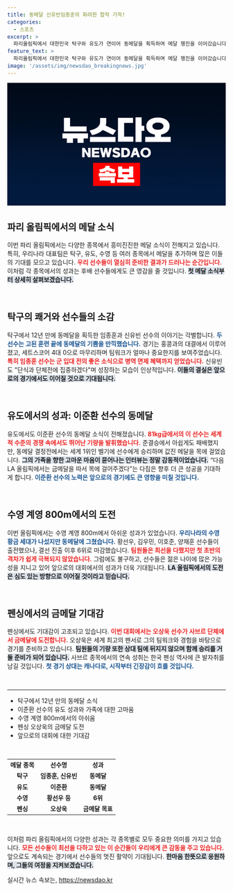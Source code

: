 ```yaml
---
title: 동메달 신유빈임종훈의 화려한 합작 기적!
categories:
  - 스포츠
excerpt: >
  파리올림픽에서 대한민국 탁구와 유도가 연이어 동메달을 획득하며 메달 행진을 이어갔습니다. 특히 탁구 임종훈-신유빈 조는 12년 만에 메달 소식을 전했으며, 이준환 선수도 유도에서 귀한 동메달을 따냈습니다.
feature_text: >
  파리올림픽에서 대한민국 탁구와 유도가 연이어 동메달을 획득하며 메달 행진을 이어갔습니다. 특히 탁구 임종훈-신유빈 조는 12년 만에 메달 소식을 전했으며, 이준환 선수도 유도에서 귀한 동메달을 따냈습니다.
image: '/assets/img/newsdao_breakingnews.jpg'
---
```


<p><img src="/assets/img/newsdao_breakingnews.jpg" alt="implanttips 속보" /></p>

<h2 data-ke-size="size26">파리 올림픽에서의 메달 소식</h2>

<p data-ke-size="size16">이번 파리 올림픽에서는 다양한 종목에서 흥미진진한 메달 소식이 전해지고 있습니다. 특히, 우리나라 대표팀은 탁구, 유도, 수영 등 여러 종목에서 메달을 추가하며 많은 이들의 기대를 모으고 있습니다. <b><span style="color: #ee2323;">우리 선수들이 열심히 준비한 결과가 드러나는 순간입니다.</span></b> 이처럼 각 종목에서의 성과는 후배 선수들에게도 큰 영감을 줄 것입니다. <b><span style="background-color: #21538527;">첫 메달 소식부터 상세히 살펴보겠습니다.</span></b></p>

<p data-ke-size="size16">&nbsp;</p>

<h2 data-ke-size="size26">탁구의 쾌거와 선수들의 소감</h2>

<p data-ke-size="size16">탁구에서 12년 만에 동메달을 획득한 임종훈과 신유빈 선수의 이야기는 각별합니다. <b><span style="color: #1a5490;">두 선수는 고된 훈련 끝에 동메달의 기쁨을 만끽했습니다.</span></b> 경기는 홍콩과의 대결에서 이루어졌고, 세트스코어 4대 0으로 마무리하며 팀워크가 얼마나 중요한지를 보여주었습니다. <b><span style="color: #ee2323;">특히 임종훈 선수는 군 입대 전의 좋은 소식으로 병역 면제 혜택까지 얻었습니다.</span></b> 신유빈도 "단식과 단체전에 집중하겠다"며 성장하는 모습이 인상적입니다. <b><span style="background-color: #21538527;">이들의 결실은 앞으로의 경기에서도 이어질 것으로 기대됩니다.</span></b></p>

<p data-ke-size="size16">&nbsp;</p>

<h2 data-ke-size="size26">유도에서의 성과: 이준환 선수의 동메달</h2>

<p data-ke-size="size16">유도에서도 이준환 선수의 동메달 소식이 전해졌습니다. <b><span style="color: #ee2323;">81kg급에서의 이 선수는 세계적 수준의 경쟁 속에서도 뛰어난 기량을 발휘했습니다.</span></b> 준결승에서 아쉽게도 패배했지만, 동메달 결정전에서는 세계 1위인 벨기에 선수에게 승리하며 값진 메달을 목에 걸었습니다. <b><span style="background-color: #21538527;">그의 가족을 향한 고마운 마음이 묻어나는 인터뷰는 정말 감동적이었습니다.</span></b> “다음 LA 올림픽에서는 금메달을 따서 목에 걸어주겠다”는 다짐은 향후 더 큰 성공을 기대하게 합니다. <b><span style="color: #1a5490;">이준환 선수의 노력은 앞으로의 경기에도 큰 영향을 미칠 것입니다.</span></b></p>

<p data-ke-size="size16">&nbsp;</p>

<h2 data-ke-size="size26">수영 계영 800m에서의 도전</h2>

<p data-ke-size="size16">이번 올림픽에서는 수영 계영 800m에서 아쉬운 성과가 있었습니다. <b><span style="color: #1a5490;">우리나라의 수영 황금 세대가 나섰지만 동메달에 그쳤습니다.</span></b> 황선우, 김우민, 이호준, 양재훈 선수들이 출전했으나, 결선 진출 이후 6위로 마감했습니다. <b><span style="color: #ee2323;">팀원들은 최선을 다했지만 첫 초반의 격차가 쉽게 극복되지 않았습니다.</span></b> 그럼에도 불구하고, 선수들은 젊은 나이에 많은 가능성을 지니고 있어 앞으로의 대회에서의 성과가 더욱 기대됩니다. <b><span style="background-color: #21538527;">LA 올림픽에서의 도전은 심도 있는 방향으로 이어질 것이라고 믿습니다.</span></b></p>

<p data-ke-size="size16">&nbsp;</p>

<h2 data-ke-size="size26">펜싱에서의 금메달 기대감</h2>

<p data-ke-size="size16">펜싱에서도 기대감이 고조되고 있습니다. <b><span style="color: #ee2323;">이번 대회에서는 오상욱 선수가 사브르 단체에서 금메달에 도전합니다.</span></b> 오상욱은 세계 최고의 펜서로 그의 팀워크와 경험을 바탕으로 경기를 준비하고 있습니다. <b><span style="background-color: #21538527;">팀원들의 기량 또한 상대 팀에 뒤지지 않으며 함께 승리를 거둘 준비가 되어 있습니다.</span></b> 사브르 종목에서의 연속 성취는 한국 펜싱 역사에 큰 발자취를 남길 것입니다. <b><span style="color: #1a5490;">첫 경기 상대는 캐나다로, 시작부터 긴장감이 흐를 것입니다.</span></b></p>

<p data-ke-size="size16">&nbsp;</p>

<hr>

<ul>
   <li>탁구에서 12년 만의 동메달 소식</li>
   <li>이준환 선수의 유도 성과와 가족에 대한 고마움</li>
   <li>수영 계영 800m에서의 아쉬움</li>
   <li>펜싱 오상욱의 금메달 도전</li>
   <li>앞으로의 대회에 대한 기대감</li>
</ul>

<p data-ke-size="size16">&nbsp;</p>

<table style="width: 100%;">
   <tr>
      <td style="text-align: center; height: 17px;"><b>메달 종목</b></td>
      <td style="text-align: center; height: 17px;"><b>선수명</b></td>
      <td style="text-align: center; height: 17px;"><b>성과</b></td>
   </tr>
   <tr>
      <td style="text-align: center; height: 17px;"><b>탁구</b></td>
      <td style="text-align: center; height: 17px;"><b>임종훈, 신유빈</b></td>
      <td style="text-align: center; height: 17px;"><b>동메달</b></td>
   </tr>
   <tr>
      <td style="text-align: center; height: 17px;"><b>유도</b></td>
      <td style="text-align: center; height: 17px;"><b>이준환</b></td>
      <td style="text-align: center; height: 17px;"><b>동메달</b></td>
   </tr>
   <tr>
      <td style="text-align: center; height: 17px;"><b>수영</b></td>
      <td style="text-align: center; height: 17px;"><b>황선우 등</b></td>
      <td style="text-align: center; height: 17px;"><b>6위</b></td>
   </tr>
   <tr>
      <td style="text-align: center; height: 17px;"><b>펜싱</b></td>
      <td style="text-align: center; height: 17px;"><b>오상욱</b></td>
      <td style="text-align: center; height: 17px;"><b>금메달 목표</b></td>
   </tr>
</table>

<p data-ke-size="size16">&nbsp;</p>

<p data-ke-size="size16">이처럼 파리 올림픽에서의 다양한 성과는 각 종목별로 모두 중요한 의미를 가지고 있습니다. <b><span style="color: #ee2323;">모든 선수들이 최선을 다하고 있는 이 순간들이 우리에게 큰 감동을 주고 있습니다.</span></b> 앞으로도 계속되는 경기에서 선수들의 멋진 활약이 기대됩니다. <b><span style="background-color: #21538527;">한마음 한뜻으로 응원하며, 그들의 여정을 지켜보겠습니다.</span></b></p>
실시간 뉴스 속보는, <a href="https://newsdao.kr" rel="dofollow">https://newsdao.kr</a>


